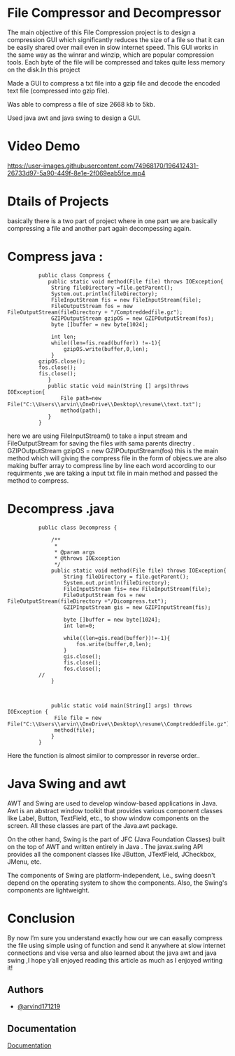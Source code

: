 
# File Compressor and Decompressor
The main objective of this File Compression project is to design a compression GUI which significantly reduces the size of a file so that it can be easily shared over mail even in slow internet speed. This GUI works in the same way as the winrar and winzip, which are popular compression tools. Each byte of the file will be compressed and takes quite less memory on the disk.In this project

Made a GUI to compress a txt file into a gzip file and decode the encoded text file (compressed into gzip
file). 

Was able to compress a file of size 2668 kb to 5kb.

Used java awt and java swing to design a GUI.
# Video Demo
https://user-images.githubusercontent.com/74968170/196412431-26733d97-5a90-449f-8e1e-2f069eab5fce.mp4

# Dtails of Projects 
basically there is a two part of project where in one part we are basically compressing a file and another part again decompessing again.
# Compress java :

              public class Compress {
                 public static void method(File file) throws IOException{
                  String fileDirectory =file.getParent();
                  System.out.println(fileDirectory);
                  FileInputStream fis = new FileInputStream(file);
                  FileOutputStream fos = new FileOutputStream(fileDirectory + "/Comptreddedfile.gz");
                  GZIPOutputStream gzipOS = new GZIPOutputStream(fos);
                  byte []buffer = new byte[1024];

                  int len;
                  while((len=fis.read(buffer)) !=-1){
                      gzipOS.write(buffer,0,len);
                  }
              gzipOS.close();
              fos.close();
              fis.close();
                 } 
                 public static void main(String [] args)throws IOException{
                     File path=new File("C:\\Users\\arvin\\OneDrive\\Desktop\\resume\\text.txt");
                     method(path);
                 }
              }

here we are using FileInputStream() to take a input stream and FileOutputStream for saving the files with sama parents directry . GZIPOutputStream gzipOS = new GZIPOutputStream(fos) this is the main method which will giving the compress file in the form of objecs.we are also making buffer array to compress line by line each word according to our requirments ,we are taking a input txt file in main method and passed the method to compress.
# Decompress .java 

              public class Decompress {

                  /**
                   *
                   * @param args
                   * @throws IOException
                   */
                  public static void method(File file) throws IOException{
                      String fileDirectory = file.getParent();
                      System.out.println(fileDirectory);
                      FileInputStream fis= new FileInputStream(file);
                      FileOutputStream fos = new FileOutputStream(fileDirectory +"/Dicompress.txt");
                      GZIPInputStream gis = new GZIPInputStream(fis);

                      byte []buffer = new byte[1024];
                      int len=0;

                      while((len=gis.read(buffer))!=-1){
                          fos.write(buffer,0,len);
                      }
                      gis.close();
                      fis.close();
                      fos.close();
              //        
                  }



                  public static void main(String[] args) throws IOException {
                   File file = new File("C:\\Users\\arvin\\OneDrive\\Desktop\\resume\\Comptreddedfile.gz");  
                   method(file);
                  }
              }
 
Here the function is almost similor to compressor in reverse order..
# Java Swing and awt
AWT and Swing are used to develop window-based applications in Java. Awt is an abstract window toolkit that provides various component classes like Label, Button, TextField, etc., to show window components on the screen. All these classes are part of the Java.awt package.

On the other hand, Swing is the part of JFC (Java Foundation Classes) built on the top of AWT and written entirely in Java
. The javax.swing API provides all the component classes like JButton, JTextField, JCheckbox, JMenu, etc.

The components of Swing are platform-independent, i.e., swing doesn't depend on the operating system to show the components. Also, the Swing's components are lightweight.


# Conclusion
By now I’m sure you understand exactly how our we can easally compress the file using simple using of function and send it anywhere at slow internet connections and vise versa and also learned about the java awt and java swing ,I hope y’all enjoyed reading this article as much as I enjoyed writing it!

## Authors

- [@arvind171219](https://www.github.com/octokatherine)


## Documentation

[Documentation](https://linktodocumentation)

